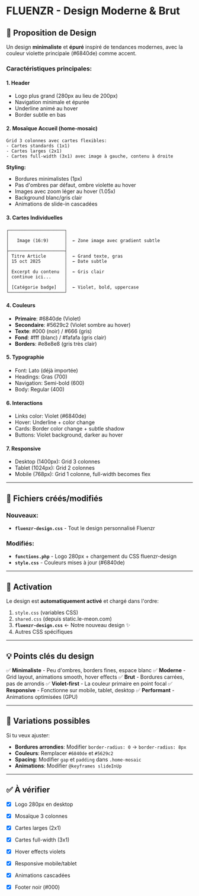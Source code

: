 # FLUENZR - Design Moderne & Brut

## 🎨 Proposition de Design

Un design **minimaliste** et **épuré** inspiré de tendances modernes, avec la couleur violette principale (#6840de) comme accent.

### Caractéristiques principales:

#### 1. **Header**
- Logo plus grand (280px au lieu de 200px)
- Navigation minimale et épurée
- Underline animé au hover
- Border subtle en bas

#### 2. **Mosaïque Accueil (home-mosaic)**
```
Grid 3 colonnes avec cartes flexibles:
- Cartes standards (1x1)
- Cartes larges (2x1)
- Cartes full-width (3x1) avec image à gauche, contenu à droite
```

**Styling:**
- Bordures minimalistes (1px)
- Pas d'ombres par défaut, ombre violette au hover
- Images avec zoom léger au hover (1.05x)
- Background blanc/gris clair
- Animations de slide-in cascadées

#### 3. **Cartes Individuelles**
```
┌─────────────────────┐
│                     │
│   Image (16:9)      │  ← Zone image avec gradient subtle
│                     │
├─────────────────────┤
│ Titre Article       │  ← Grand texte, gras
│ 15 oct 2025         │  ← Date subtle
│                     │
│ Excerpt du contenu  │  ← Gris clair
│ continue ici...     │
│                     │
│ [Catégorie badge]   │  ← Violet, bold, uppercase
└─────────────────────┘
```

#### 4. **Couleurs**
- **Primaire**: #6840de (Violet)
- **Secondaire**: #5629c2 (Violet sombre au hover)
- **Texte**: #000 (noir) / #666 (gris)
- **Fond**: #fff (blanc) / #fafafa (gris clair)
- **Borders**: #e8e8e8 (gris très clair)

#### 5. **Typographie**
- Font: Lato (déjà importée)
- Headings: Gras (700)
- Navigation: Semi-bold (600)
- Body: Regular (400)

#### 6. **Interactions**
- Links color: Violet (#6840de)
- Hover: Underline + color change
- Cards: Border color change + subtle shadow
- Buttons: Violet background, darker au hover

#### 7. **Responsive**
- Desktop (1400px): Grid 3 colonnes
- Tablet (1024px): Grid 2 colonnes
- Mobile (768px): Grid 1 colonne, full-width becomes flex

---

## 📁 Fichiers créés/modifiés

### Nouveaux:
- **`fluenzr-design.css`** - Tout le design personnalisé Fluenzr

### Modifiés:
- **`functions.php`** - Logo 280px + chargement du CSS fluenzr-design
- **`style.css`** - Couleurs mises à jour (#6840de)

---

## 🚀 Activation

Le design est **automatiquement activé** et chargé dans l'ordre:
1. `style.css` (variables CSS)
2. `shared.css` (depuis static.le-meon.com)
3. **`fluenzr-design.css`** ← Notre nouveau design ✨
4. Autres CSS spécifiques

---

## 💡 Points clés du design

✅ **Minimaliste** - Peu d'ombres, borders fines, espace blanc
✅ **Moderne** - Grid layout, animations smooth, hover effects
✅ **Brut** - Bordures carrées, pas de arrondis
✅ **Violet-first** - La couleur primaire en point focal
✅ **Responsive** - Fonctionne sur mobile, tablet, desktop
✅ **Performant** - Animations optimisées (GPU)

---

## 🔄 Variations possibles

Si tu veux ajuster:
- **Bordures arrondies**: Modifier `border-radius: 0` → `border-radius: 8px`
- **Couleurs**: Remplacer `#6840de` et `#5629c2`
- **Spacing**: Modifier `gap` et `padding` dans `.home-mosaic`
- **Animations**: Modifier `@keyframes slideInUp`

---

## ✅ À vérifier

- [x] Logo 280px en desktop
- [x] Mosaïque 3 colonnes
- [x] Cartes larges (2x1)
- [x] Cartes full-width (3x1)
- [x] Hover effects violets
- [x] Responsive mobile/tablet
- [x] Animations cascadées
- [x] Footer noir (#000)

